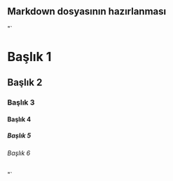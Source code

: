 ## Markdown dosyasının hazırlanması
"`
# Başlık 1
## Başlık 2
### Başlık 3
#### Başlık 4
##### Başlık 5
###### Başlık 6
"`